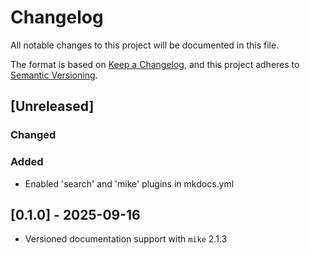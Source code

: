 # Changelog

All notable changes to this project will be documented in this file.

The format is based on [Keep a Changelog](https://keepachangelog.com/en/1.1.0/), and this project adheres to [Semantic Versioning](https://semver.org/spec/v2.0.0.html).

## [Unreleased]

### Changed

### Added
- Enabled 'search' and 'mike' plugins in mkdocs.yml

## [0.1.0] - 2025-09-16
- Versioned documentation support with `mike` 2.1.3
